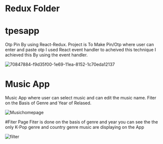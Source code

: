 # Redux Folder
# tpesapp
Otp Pin By using React-Redux.
Project is To Make Pin/Otp where user can enter and paste otp 
I used React event handler to acheived this technique
I achieved this By using the event handler.


![70847884-f9d35f00-1e69-11ea-8152-1c70eda12137](https://user-images.githubusercontent.com/101575981/184169523-2f4b0d72-7e79-4246-a12b-438e082fe038.gif)

# Music App
Music App where user can select music and can edit the music name.
Fiter on the Basis of Genre and Year of Relased.


![Musichomepage](https://user-images.githubusercontent.com/101575981/184173686-20c81596-9361-4648-8c4e-e601aa290482.PNG)

#Fiter Page
Fiter is done on the basis of genre and year you can see the the only K-Pop genre  and country genre music are displaying on the App


![filter](https://user-images.githubusercontent.com/101575981/184173697-461e5435-5e2c-42a0-9ee9-b3bddab515ce.PNG)
